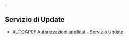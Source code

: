 .
## Servizio di Update
- [AUTOAP0F Autorizzazioni applicat - Servizio Update](Sorgenti/MB/DOC_OGG/P_AUTOAP0F)

